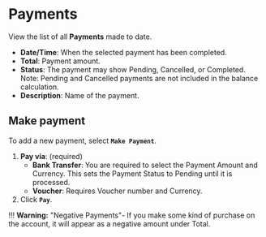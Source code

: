 # Payments 
View the list of all **Payments** made to date.

+ **Date/Time**: When the selected payment has been completed.
+ **Total**: Payment amount.
+ **Status**: The payment may show Pending, Cancelled, or Completed. Note: Pending and Cancelled payments are not included in the balance calculation.
+ **Description**: Name of the payment. 

## Make payment
To add a new payment, select **`Make Payment`**.

1. **Pay via**: (required) 
    + **Bank Transfer**: You are required to select the Payment Amount and Currency. This sets the Payment Status to Pending until it is processed. 
    + **Voucher**: Requires Voucher number and Currency.
2. Click **`Pay`**.

   
!!! **Warning:** "Negative Payments"-
If you make some kind of purchase on the account, it will appear as a negative amount under Total.
